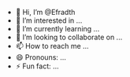 - 👋 Hi, I’m @Efradth
- 👀 I’m interested in ...
- 🌱 I’m currently learning ...
- 💞️ I’m looking to collaborate on ...
- 📫 How to reach me ...
- 😄 Pronouns: ...
- ⚡ Fun fact: ...

<!---
Efradth/Efradth is a ✨ special ✨ repository because its `README.md` (this file) appears on your GitHub profile.
You can click the Preview link to take a look at your changes.
--->
